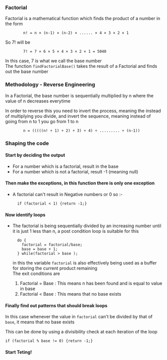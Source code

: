 ### Factorial
Factorial is a mathematical function which finds the product of a number in the form

            n! = n × (n-1) × (n-2) × ...... × 4 × 3 × 2 × 1
So 7! will be

            7! = 7 × 6 × 5 × 4 × 3 × 2 × 1 = 5040
In this case, 7 is what we call the base number <br>
The function ```findFactorialBase()``` takes the result of a Factorial and finds out the base number

### Methodology - Reverse Engineering
In a Factorial, the base number is sequentially multiplied by n where the value of n decreases everytime

In order to reverse this you need to invert the process, meaning the instead of multiplying you divide, and invert the sequence, meaning instead of going from n to 1 you go from 1 to n<br>

            n = (((((n! ÷ 1) ÷ 2) ÷ 3) ÷ 4) ÷ ......... ÷ (n-1))

### Shaping the code
#### Start by deciding the output
- For a number which is a factorial, result in the base
- For a number which is not a factorial, result -1 (meaning null)

#### Then make the exceptions, in this function there is only one exception
- A factorial can't result in Negative numbers or 0 so :-

        if (factorial < 1) {return -1;}
#### Now identify loops
- The factorial is being sequentially divided by an increasing number until it is just 1 less than n, a post condition loop is suitable for this

        do {
          factorial = factorial/base;
          base = base + 1;
        } while(factorial > base );

  in this the variable ```factorial``` is also effectively being used as a buffer for storing the current product remaining<br>
  The exit conditions are
  1. Factorial = Base : This means n has been found and is equal to value in base
  2. Factorial < Base : This means that no base exists
#### Finally find out patterns that should break loops
In this case whenever the value in ```factorial``` can't be divided by that of ```base```, it means that no base exists

This can be done by using a divisibility check at each iteration of the loop

    if (factorial % base != 0) {return -1;}

#### Start Teting!
